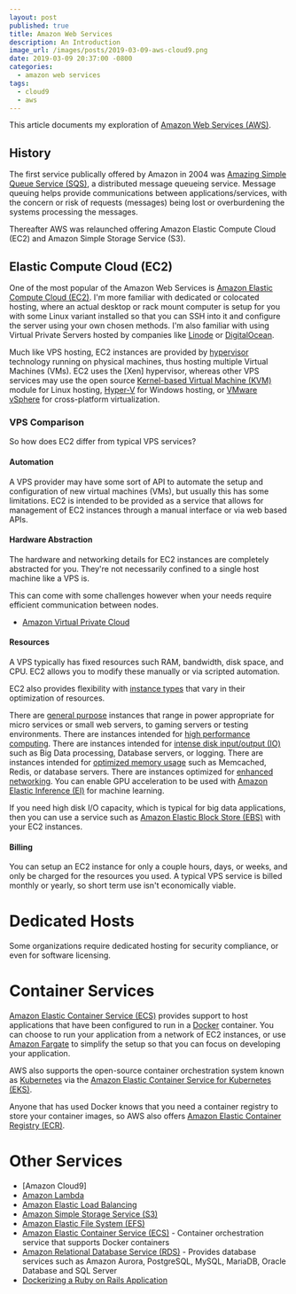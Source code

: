 ```yaml
---
layout: post
published: true
title: Amazon Web Services
description: An Introduction
image_url: /images/posts/2019-03-09-aws-cloud9.png
date: 2019-03-09 20:37:00 -0800
categories:
  - amazon web services
tags:
  - cloud9
  - aws
---
```


This article documents my exploration of [Amazon Web Services (AWS)].

## History

The first service publically offered by Amazon in 2004 was
[Amazing Simple Queue Service (SQS)],
a distributed message queueing service. Message queuing helps provide
communications between applications/services, with the concern or risk of
requests (messages) being lost or overburdening the systems processing the
messages.

Thereafter AWS was relaunched offering Amazon Elastic Compute Cloud (EC2) and
Amazon Simple Storage Service (S3).

## Elastic Compute Cloud (EC2)

One of the most popular of the Amazon Web Services is
[Amazon Elastic Compute Cloud (EC2)]. I'm more familiar with dedicated or
colocated hosting, where an actual desktop or rack mount computer is setup for
you with some Linux variant installed so that you can SSH into it and configure
the server using your own chosen methods. I'm also familiar with using Virtual
Private Servers hosted by companies like [Linode] or [DigitalOcean].

Much like VPS hosting, EC2 instances are provided by [hypervisor] technology
running on physical machines, thus hosting multiple Virtual Machines (VMs).
EC2 uses the [Xen] hypervisor, whereas other VPS services may use the
open source [Kernel-based Virtual Machine (KVM)] module for Linux hosting,
[Hyper-V] for Windows hosting, or [VMware vSphere] for cross-platform
virtualization.

### VPS Comparison

So how does EC2 differ from typical VPS services?

#### Automation

A VPS provider may have some sort of API to automate the setup and configuration
of new virtual machines (VMs), but usually this has some limitations. EC2
is intended to be provided as a service that allows for management of EC2
instances through a manual interface or via web based APIs.

#### Hardware Abstraction

The hardware and networking details for EC2 instances are completely abstracted
for you. They're not necessarily confined to a single host machine like a VPS
is.

This can come with some challenges however when your needs require efficient
communication between nodes.

- [Amazon Virtual Private Cloud]

#### Resources

A VPS typically has fixed resources such RAM, bandwidth, disk space, and CPU.
EC2 allows you to modify these manually or via scripted automation.

EC2 also provides flexibility with [instance types] that vary in their
optimization of resources.

There are [general purpose] instances that range in power appropriate for micro
services or small web servers, to gaming servers or testing environments. There
are instances intended for [high performance computing]. There are instances
intended for [intense disk input/output (IO)] such as Big Data processing,
Database servers, or logging. There are instances intended for [optimized
memory usage] such as Memcached, Redis, or database servers. There are instances
optimized for [enhanced networking]. You can enable GPU acceleration to be used
with [Amazon Elastic Inference (EI)] for machine learning.

If you need high disk I/O capacity, which is typical for big data applications,
then you can use a service such as [Amazon Elastic Block Store (EBS)] with your
EC2 instances.

#### Billing

You can setup an EC2 instance for only a couple hours, days, or weeks, and only
be charged for the resources you used. A typical VPS service is billed monthly
or yearly, so short term use isn't economically viable.

# Dedicated Hosts

Some organizations require dedicated hosting for security compliance, or even
for software licensing.

# Container Services

[Amazon Elastic Container Service (ECS)] provides support to host applications
that have been configured to run in a [Docker] container. You can choose to
run your application from a network of EC2 instances, or use [Amazon Fargate] to
simplify the setup so that you can focus on developing your application.

AWS also supports the open-source container orchestration system known as
[Kubernetes] via the [Amazon Elastic Container Service for Kubernetes (EKS)].

Anyone that has used Docker knows that you need a container registry to store
your container images, so AWS also offers
[Amazon Elastic Container Registry (ECR)].

# Other Services

- [Amazon Cloud9]
- [Amazon Lambda]
- [Amazon Elastic Load Balancing]
- [Amazon Simple Storage Service (S3)]
- [Amazon Elastic File System (EFS)]
- [Amazon Elastic Container Service (ECS)] - Container orchestration service
  that supports Docker containers
- [Amazon Relational Database Service (RDS)] - Provides database services such
  as Amazon Aurora, PostgreSQL, MySQL, MariaDB, Oracle Database and SQL Server
- [Dockerizing a Ruby on Rails Application]

[amazon web services (aws)]: https://en.wikipedia.org/wiki/Amazon_Web_Services
[amazing simple queue service (sqs)]: https://en.wikipedia.org/wiki/Amazon_Simple_Queue_Service
[hypervisor]: https://en.wikipedia.org/wiki/Hypervisor
[xen hypervisor]: https://en.wikipedia.org/wiki/Xen
[kernel-based virtual machine (kvm)]: https://en.wikipedia.org/wiki/Kernel-based_Virtual_Machine
[hyper-v]: https://en.wikipedia.org/wiki/Hyper-V
[vmware vsphere]: https://en.wikipedia.org/wiki/VMware_vSphere
[cloud9]: https://aws.amazon.com/cloud9/
[linode]: https://www.linode.com/
[digitalocean]: https://www.digitalocean.com/
[amazon elastic compute cloud (ec2)]: https://aws.amazon.com/ec2/
[general purpose]: https://docs.aws.amazon.com/AWSEC2/latest/UserGuide/general-purpose-instances.html
[instance types]: https://docs.aws.amazon.com/AWSEC2/latest/UserGuide/instance-types.html#AvailableInstanceTypes
[high performance computing]: https://docs.aws.amazon.com/AWSEC2/latest/UserGuide/compute-optimized-instances.html
[intense disk input/output (io)]: https://docs.aws.amazon.com/AWSEC2/latest/UserGuide/storage-optimized-instances.html
[optimized memory usage]: https://docs.aws.amazon.com/AWSEC2/latest/UserGuide/memory-optimized-instances.html
[enhanced networking]: https://docs.aws.amazon.com/AWSEC2/latest/UserGuide/enhanced-networking.html#supported_instances
[amazon elastic inference (ei)]: https://aws.amazon.com/machine-learning/elastic-inference/
[amazon virtual private cloud]: https://aws.amazon.com/vpc/
[amazon lambda]: https://aws.amazon.com/lambda/
[amazon elastic file system (efs)]: https://aws.amazon.com/efs/
[amazon simple storage service (s3)]: https://aws.amazon.com/s3/
[amazon elastic block store (ebs)]: https://aws.amazon.com/ebs/
[amazon elastic container service (ecs)]: https://aws.amazon.com/ecs/
[amazon relational database service (rds)]: https://aws.amazon.com/rds/
[amazon elastic load balancing]: https://aws.amazon.com/elasticloadbalancing/
[dockerizing a ruby on rails application]: https://semaphoreci.com/community/tutorials/dockerizing-a-ruby-on-rails-application
[amazon fargate]: https://aws.amazon.com/fargate/
[amazon elastic container service for kubernetes (eks)]: https://aws.amazon.com/eks/
[kubernetes]: https://en.wikipedia.org/wiki/Kubernetes
[amazon elastic container registry (ecr)]: https://aws.amazon.com/ecr/
[docker]: https://aws.amazon.com/docker/
